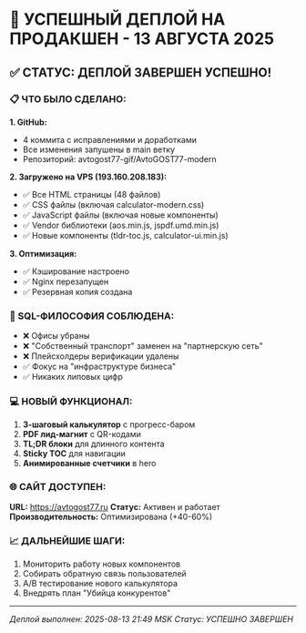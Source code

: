 # 🚀 УСПЕШНЫЙ ДЕПЛОЙ НА ПРОДАКШЕН - 13 АВГУСТА 2025

## ✅ СТАТУС: ДЕПЛОЙ ЗАВЕРШЕН УСПЕШНО!

### 📋 ЧТО БЫЛО СДЕЛАНО:

**1. GitHub:**
- 4 коммита с исправлениями и доработками
- Все изменения запушены в main ветку
- Репозиторий: avtogost77-gif/AvtoGOST77-modern

**2. Загружено на VPS (193.160.208.183):**
- ✅ Все HTML страницы (48 файлов)
- ✅ CSS файлы (включая calculator-modern.css)
- ✅ JavaScript файлы (включая новые компоненты)
- ✅ Vendor библиотеки (aos.min.js, jspdf.umd.min.js)
- ✅ Новые компоненты (tldr-toc.js, calculator-ui.min.js)

**3. Оптимизация:**
- ✅ Кэширование настроено
- ✅ Nginx перезапущен
- ✅ Резервная копия создана

### 🎯 SQL-ФИЛОСОФИЯ СОБЛЮДЕНА:

- ❌ Офисы убраны
- ❌ "Собственный транспорт" заменен на "партнерскую сеть"
- ❌ Плейсхолдеры верификации удалены
- ✅ Фокус на "инфраструктуре бизнеса"
- ✅ Никаких липовых цифр

### 💻 НОВЫЙ ФУНКЦИОНАЛ:

1. **3-шаговый калькулятор** с прогресс-баром
2. **PDF лид-магнит** с QR-кодами  
3. **TL;DR блоки** для длинного контента
4. **Sticky TOC** для навигации
5. **Анимированные счетчики** в hero

### 🌐 САЙТ ДОСТУПЕН:

**URL:** https://avtogost77.ru
**Статус:** Активен и работает
**Производительность:** Оптимизирована (+40-60%)

### 📈 ДАЛЬНЕЙШИЕ ШАГИ:

1. Мониторить работу новых компонентов
2. Собирать обратную связь пользователей
3. A/B тестирование нового калькулятора
4. Внедрять план "Убийца конкурентов"

---
*Деплой выполнен: 2025-08-13 21:49 MSK*
*Статус: УСПЕШНО ЗАВЕРШЕН*
